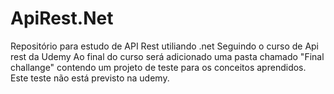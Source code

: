 # ApiRest.Net
Repositório para estudo de API Rest utiliando .net
Seguindo o curso de Api rest da Udemy
Ao final do curso será adicionado uma pasta chamado "Final challange" contendo um projeto de teste para os conceitos aprendidos.
Este teste não está previsto na udemy.
